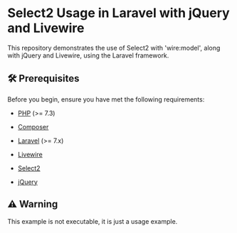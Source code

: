 
# Select2 Usage in Laravel with jQuery and Livewire

This repository demonstrates the use of Select2 with 'wire:model', along with jQuery and Livewire, using the Laravel framework.

## :hammer_and_wrench: Prerequisites

Before you begin, ensure you have met the following requirements:

- [PHP](https://php.net) (>= 7.3)

- [Composer](https://getcomposer.org)

- [Laravel](https://laravel.com) (>= 7.x)

- [Livewire](https://laravel-livewire.com)

- [Select2](https://select2.org)

- [jQuery](https://jquery.com)

## :warning: Warning

This example is  not executable, it is just a usage example.